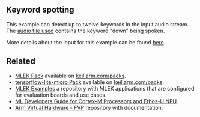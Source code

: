 ## Keyword spotting

This example can detect up to twelve keywords in the input audio stream. The
[audio file used](./resources/sample_audio.wav) contains the keyword "down" being spoken.

More details about the input for this example can be found [here](https://review.mlplatform.org/plugins/gitiles/ml/ethos-u/ml-embedded-evaluation-kit/+/refs/heads/main/docs/use_cases/kws.md#preprocessing-and-feature-extraction).


## Related

- [MLEK Pack](https://www.keil.arm.com/packs/cmsis-mlek-arm) available on [keil.arm.com/packs](https://www.keil.arm.com/packs).
- [tensorflow-lite-micro Pack](https://www.keil.arm.com/packs/tensorflow-lite-micro-tensorflow) available on [keil.arm.com/packs](https://www.keil.arm.com/packs).
- [MLEK Examples](https://github.com/Arm-Examples/mlek-examples) a repository with MLEK applications that are configured for evaluation boards and use cases.
- [ML Developers Guide for Cortex-M Processors and Ethos-U NPU](https://developer.arm.com/documentation/109267).
- [Arm Virtual Hardware - FVP](https://github.com/arm-software/avh) repository with documentation.
